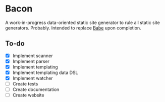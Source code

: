 # Bacon

A work-in-progress data-oriented static site generator to rule all static site generators.
Probably. Intended to replace [Babe](https://github.com/askonomm/babe) upon
completion.

## To-do

- [x] Implement scanner
- [x] Implement parser
- [x] Implement templating
- [x] Implement templating data DSL
- [x] Implement watcher
- [ ] Create tests
- [ ] Create documentation
- [ ] Create website
